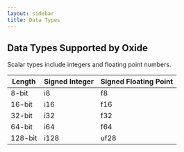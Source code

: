 ```yaml
---
layout: sidebar
title: Data Types
---
```


## Data Types Supported by Oxide
Scalar types include integers and floating point numbers.

|Length|Signed Integer|Signed Floating Point|
|------|------|--------|
|8-bit|i8|f8|
|16-bit|i16|f16|
|32-bit|i32|f32|
|64-bit|i64|f64|
|128-bit|i128|uf28|
